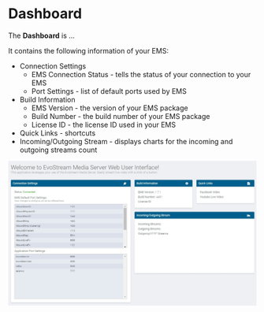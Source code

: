 # Dashboard

The **Dashboard** is ...

It contains the following information of your EMS:

- Connection Settings 
  - EMS Connection Status - tells the status of your connection to your EMS
  - Port Settings - list of default ports used by EMS
- Build Information
  - EMS Version - the version of your EMS package
  - Build Number - the build number of your EMS package
  - License ID - the license ID used in your EMS
- Quick Links - shortcuts
- Incoming/Outgoing Stream - displays charts for the incoming and outgoing streams count

![](./assets/dashboard.jpg)